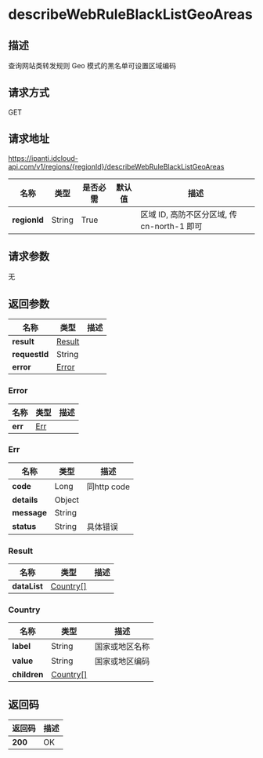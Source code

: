 # describeWebRuleBlackListGeoAreas


## 描述
查询网站类转发规则 Geo 模式的黑名单可设置区域编码

## 请求方式
GET

## 请求地址
https://ipanti.jdcloud-api.com/v1/regions/{regionId}/describeWebRuleBlackListGeoAreas

|名称|类型|是否必需|默认值|描述|
|---|---|---|---|---|
|**regionId**|String|True| |区域 ID, 高防不区分区域, 传 cn-north-1 即可|

## 请求参数
无


## 返回参数
|名称|类型|描述|
|---|---|---|
|**result**|[Result](describewebruleblacklistgeoareas#result)| |
|**requestId**|String| |
|**error**|[Error](describewebruleblacklistgeoareas#error)| |

### <div id="error">Error</div>
|名称|类型|描述|
|---|---|---|
|**err**|[Err](describewebruleblacklistgeoareas#err)| |
### <div id="err">Err</div>
|名称|类型|描述|
|---|---|---|
|**code**|Long|同http code|
|**details**|Object| |
|**message**|String| |
|**status**|String|具体错误|
### <div id="result">Result</div>
|名称|类型|描述|
|---|---|---|
|**dataList**|[Country[]](describewebruleblacklistgeoareas#country)| |
### <div id="country">Country</div>
|名称|类型|描述|
|---|---|---|
|**label**|String|国家或地区名称|
|**value**|String|国家或地区编码|
|**children**|[Country[]](describewebruleblacklistgeoareas#country)| |

## 返回码
|返回码|描述|
|---|---|
|**200**|OK|
